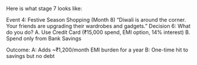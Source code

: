 Here is what stage 7 looks like: 

Event 4: Festive Season Shopping (Month 8)
“Diwali is around the corner. Your friends are upgrading their wardrobes and gadgets.”
Decision 6: What do you do?
A. Use Credit Card (₹15,000 spend, EMI option, 14% interest)
B. Spend only from Bank Savings


Outcome:
A: Adds ~₹1,200/month EMI burden for a year
B: One-time hit to savings but no debt
